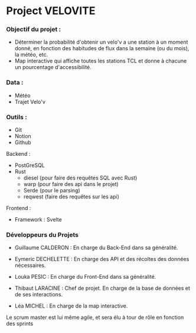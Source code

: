 # Project VELOVITE

### Objectif du projet :

- Déterminer la probabilité d'obtenir un velo'v a une station à un moment donné, en fonction des habitudes de flux dans la semaine (ou du mois), la météo, etc.
- Map interactive qui affiche toutes les stations TCL et donne à chacune un pourcentage d'accessibilité.

### Data :

- Météo
- Trajet Velo'v

### Outils :

- Git
- Notion
- Github

Backend :

- PostGreSQL
- Rust
  - diesel (pour faire des requêtes SQL avec Rust)
  - warp (pour faire des api dans le projet)
  - Serde (pour le parsing)
  - reqwest (faire des requêtes sur les api)

Frontend :

- Framework : Svelte

### Développeurs du Projets

- Guillaume CALDERON : En charge du Back-End dans sa généralité.

- Eymeric DECHELETTE : En charge des API et des récoltes des données nécessaires.

- Louka PESIC : En charge du Front-End dans sa généralité.

- Thibaut LARACINE : Chef de projet.
  En charge de la base de données et de ses interactions.

- Léa MICHEL : En charge de la map interactive.

Le scrum master est lui même agile, et sera élu à tour de rôle en fonction des sprints
